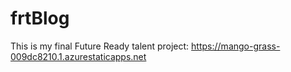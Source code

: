 # frtBlog
This is my final Future Ready talent project: https://mango-grass-009dc8210.1.azurestaticapps.net

